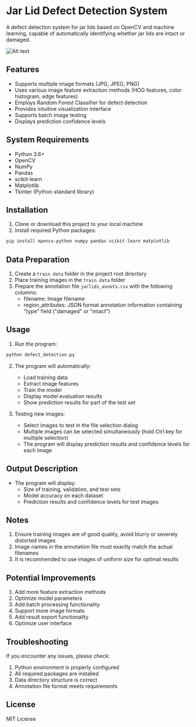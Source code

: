 # Jar Lid Defect Detection System

A defect detection system for jar lids based on OpenCV and machine learning, capable of automatically identifying whether jar lids are intact or damaged.

![Alt text](./Screenshot.png) 

## Features

- Supports multiple image formats (JPG, JPEG, PNG)
- Uses various image feature extraction methods (HOG features, color histogram, edge features)
- Employs Random Forest Classifier for defect detection
- Provides intuitive visualization interface
- Supports batch image testing
- Displays prediction confidence levels

## System Requirements

- Python 3.6+
- OpenCV
- NumPy
- Pandas
- scikit-learn
- Matplotlib
- Tkinter (Python standard library)

## Installation

1. Clone or download this project to your local machine
2. Install required Python packages:
```bash
pip install opencv-python numpy pandas scikit-learn matplotlib
```

## Data Preparation

1. Create a `train data` folder in the project root directory
2. Place training images in the `train data` folder
3. Prepare the annotation file `jarlids_annots.csv` with the following columns:
   - filename: Image filename
   - region_attributes: JSON format annotation information containing "type" field ("damaged" or "intact")

## Usage

1. Run the program:
```bash
python defect_detection.py
```

2. The program will automatically:
   - Load training data
   - Extract image features
   - Train the model
   - Display model evaluation results
   - Show prediction results for part of the test set

3. Testing new images:
   - Select images to test in the file selection dialog
   - Multiple images can be selected simultaneously (hold Ctrl key for multiple selection)
   - The program will display prediction results and confidence levels for each image

## Output Description

- The program will display:
  - Size of training, validation, and test sets
  - Model accuracy on each dataset
  - Prediction results and confidence levels for test images

## Notes

1. Ensure training images are of good quality, avoid blurry or severely distorted images
2. Image names in the annotation file must exactly match the actual filenames
3. It is recommended to use images of uniform size for optimal results

## Potential Improvements

1. Add more feature extraction methods
2. Optimize model parameters
3. Add batch processing functionality
4. Support more image formats
5. Add result export functionality
6. Optimize user interface

## Troubleshooting

If you encounter any issues, please check:
1. Python environment is properly configured
2. All required packages are installed
3. Data directory structure is correct
4. Annotation file format meets requirements

## License

MIT License 